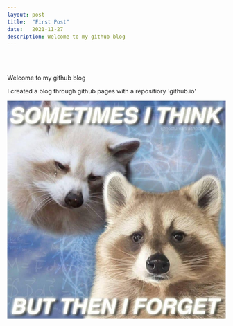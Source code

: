 ```yaml
---
layout: post
title:  "First Post"
date:   2021-11-27
description: Welcome to my github blog
---
```


<br><br>
<p class="intro"><span class="dropcap"></span>Welcome to my github blog<p>
<p class="intro"><span class="dropcap"></span>I created a blog through github pages with a repositiory 'github.io'<p>
<P><img src="/assets/img/cute.jfif" alt=""><P>